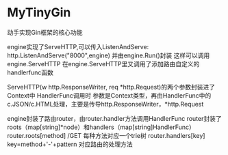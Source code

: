 # MyTinyGin
动手实现Gin框架的核心功能


engine实现了ServeHTTP,可以传入ListenAndServe: http.ListenAndServe("8000",engine) 并由engine.Run()封装
这样可以调用engine.ServeHTTP  在engine.ServeHTTP里又调用了添加路由自定义的handlerfunc函数

ServeHTTP(w http.ResponseWriter, req *http.Request)的两个参数封装进了Context中 HandlerFunc调用时
参数是Context类型，再由HandlerFunc中的c.JSON/c.HTML处理，主要是传导http.ResponseWriter，*http.Request

engine封装了路由router，由router.handler方法调用HandlerFunc
router封装了roots（map[string]*node）和handlers（map[string]HandlerFunc）
router.roots[method] /GET 每种方法对应一个trie树
router.handlers[key] key=method+'-'+pattern 对应路由的处理方法
